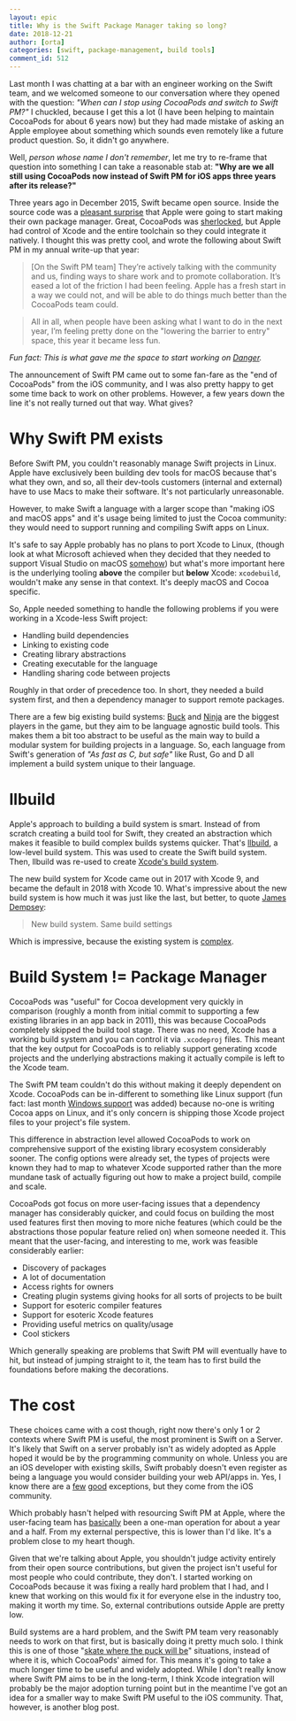 ```yaml
---
layout: epic
title: Why is the Swift Package Manager taking so long?
date: 2018-12-21
author: [orta]
categories: [swift, package-management, build tools]
comment_id: 512
---
```


Last month I was chatting at a bar with an engineer working on the Swift team, and we welcomed someone to our
conversation where they opened with the question: _"When can I stop using CocoaPods and switch to Swift PM?"_ I
chuckled, because I get this a lot (I have been helping to maintain CocoaPods for about 6 years now) but they had
made mistake of asking an Apple employee about something which sounds even remotely like a future product question.
So, it didn't go anywhere.

Well, _person whose name I don't remember_, let me try to re-frame that question into something I can take a
reasonable stab at: **"Why are we all still using CocoaPods now instead of Swift PM for iOS apps three years after
its release?"**

<!-- more -->

Three years ago in December 2015, Swift became open source. Inside the source code was a [pleasant
surprise][tw_spm] that Apple were going to start making their own package manager. Great, CocoaPods was
[sherlocked][], but Apple had control of Xcode and the entire toolchain so they could integrate it natively. I
thought this was pretty cool, and wrote the following about Swift PM in my annual write-up that year:

> [On the Swift PM team] They’re actively talking with the community and us, finding ways to share work and to
> promote collaboration. It’s eased a lot of the friction I had been feeling. Apple has a fresh start in a way we
> could not, and will be able to do things much better than the CocoaPods team could.

> All in all, when people have been asking what I want to do in the next year, I’m feeling pretty done on the
> "lowering the barrier to entry" space, this year it became less fun.

_Fun fact: This is what gave me the space to start working on [Danger][]._

The announcement of Swift PM came out to some fan-fare as the "end of CocoaPods" from the iOS community, and I was
also pretty happy to get some time back to work on other problems. However, a few years down the line it's not
really turned out that way. What gives?

# Why Swift PM exists

Before Swift PM, you couldn't reasonably manage Swift projects in Linux. Apple have exclusively been building dev
tools for macOS because that's what they own, and so, all their dev-tools customers (internal and external) have to
use Macs to make their software. It's not particularly unreasonable.

However, to make Swift a language with a larger scope than "making iOS and macOS apps" and it's usage being limited
to just the Cocoa community: they would need to support running and compiling Swift apps on Linux.

It's safe to say Apple probably has no plans to port Xcode to Linux, (though look at what Microsoft achieved when
they decided that they needed to support Visual Studio on macOS [somehow][vscode]) but what's more important here
is the underlying tooling **above** the compiler but **below** Xcode: `xcodebuild`, wouldn't make any sense in that
context. It's deeply macOS and Cocoa specific.

So, Apple needed something to handle the following problems if you were working in a Xcode-less Swift project:

- Handling build dependencies
- Linking to existing code
- Creating library abstractions
- Creating executable for the language
- Handling sharing code between projects

Roughly in that order of precedence too. In short, they needed a build system first, and then a dependency manager
to support remote packages.

There are a few big existing build systems: [Buck][buck] and [Ninja][ninja] are the biggest players in the game,
but they aim to be language agnostic build tools. This makes them a bit too abstract to be useful as the main way
to build a modular system for building projects in a language. So, each language from Swift's generation of _"As
fast as C, but safe"_ like Rust, Go and D all implement a build system unique to their language.

# llbuild

Apple's approach to building a build system is smart. Instead of from scratch creating a build tool for Swift, they
created an abstraction which makes it feasible to build complex builds systems quicker. That's [llbuild][], a
low-level build system. This was used to create the Swift build system. Then, llbuild was re-used to create
[Xcode's build system][xcbuild].

The new build system for Xcode came out in 2017 with Xcode 9, and became the default in 2018 with Xcode 10. What's
impressive about the new build system is how much it was just like the last, but better, to quote [James
Dempsey][jd-build-system]:

> New build system. Same build settings

Which is impressive, because the existing system is [complex][bs].

# Build System != Package Manager

CocoaPods was "useful" for Cocoa development very quickly in comparison (roughly a month from initial commit to
supporting a few existing libraries in an app back in 2011), this was because CocoaPods completely skipped the
build tool stage. There was no need, Xcode has a working build system and you can control it via `.xcodeproj`
files. This meant that the key output for CocoaPods is to reliably support generating xcode projects and the
underlying abstractions making it actually compile is left to the Xcode team.

The Swift PM team couldn't do this without making it deeply dependent on Xcode. CocoaPods can be in-different to
something like Linux support (fun fact: last month [Windows support][winders] was added) because no-one is writing
Cocoa apps on Linux, and it's only concern is shipping those Xcode project files to your project's file system.

This difference in abstraction level allowed CocoaPods to work on comprehensive support of the existing library
ecosystem considerably sooner. The config options were already set, the types of projects were known they had to
map to whatever Xcode supported rather than the more mundane task of actually figuring out how to make a project
build, compile and scale.

CocoaPods got focus on more user-facing issues that a dependency manager has considerably quicker, and could focus
on building the most used features first then moving to more niche features (which could be the abstractions those
popular feature relied on) when someone needed it. This meant that the user-facing, and interesting to me, work was
feasible considerably earlier:

- Discovery of packages
- A lot of documentation
- Access rights for owners
- Creating plugin systems giving hooks for all sorts of projects to be built
- Support for esoteric compiler features
- Support for esoteric Xcode features
- Providing useful metrics on quality/usage
- Cool stickers

Which generally speaking are problems that Swift PM will eventually have to hit, but instead of jumping straight to
it, the team has to first build the foundations before making the decorations.

# The cost

These choices came with a cost though, right now there's only 1 or 2 contexts where Swift PM is useful, the most
prominent is Swift on a Server. It's likely that Swift on a server probably isn't as widely adopted as Apple hoped
it would be by the programming community on whole. Unless you are an iOS developer with existing skills, Swift
probably doesn't even register as being a language you would consider building your web API/apps in. Yes, I know
there are a [few][few] [good][objcio] exceptions, but they come from the iOS community.

Which probably hasn't helped with resourcing Swift PM at Apple, where the user-facing team has
[basically][swift-pm-contrib] been a one-man operation for about a year and a half. From my external perspective,
this is lower than I'd like. It's a problem close to my heart though.

Given that we're talking about Apple, you shouldn't judge activity entirely from their open source contributions,
but given the project isn't useful for most people who could contribute, they don't. I started working on CocoaPods
because it was fixing a really hard problem that I had, and I knew that working on this would fix it for everyone
else in the industry too, making it worth my time. So, external contributions outside Apple are pretty low.

Build systems are a hard problem, and the Swift PM team very reasonably needs to work on that first, but is
basically doing it pretty much solo. I think this is one of those "[skate where the puck will be][puck]"
situations, instead of where it is, which CocoaPods' aimed for. This means it's going to take a much longer time to
be useful and widely adopted. While I don't really know where Swift PM aims to be in the long-term, I think Xcode
integration will probably be the major adoption turning point but in the meantime I've got an idea for a smaller
way to make Swift PM useful to the iOS community. That, however, is another blog post.

[tw_spm]: https://twitter.com/orta/status/672436829250052102
[sherlocked]: https://www.urbandictionary.com/define.php?term=sherlocked
[danger]: https://danger.systems/
[vscode]: https://code.visualstudio.com
[buck]: https://ninja-build.org
[ninja]: https://www.github.com/apple/swift-llbuild
[llbuild]: https://www.github.com/facebook/buck
[jd-build-system]: https://jamesdempsey.net/2017/06/13/new-xcode-build-system-and-buildsettingextractor/
[bs]: https://pewpewthespells.com/blog/xcode_build_system.html
[winders]: https://github.com/CocoaPods/CocoaPods/pull/8189
[swift-pm-contrib]: https://github.com/apple/swift-package-manager/graphs/contributors
[puck]: https://ryanparman.com/posts/2011/skating-to-where-the-puck-will-be/
[few]: https://www.pointfree.co
[objcio]: https://talk.objc.io/collections/server-side-swift
[xcbuild]: https://lists.swift.org/pipermail/swift-build-dev/Week-of-Mon-20170605/001019.html
